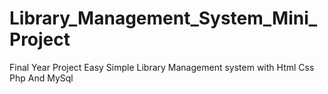 # Library_Management_System_Mini_Project
Final Year Project 
Easy Simple Library Management system with Html Css Php And MySql
